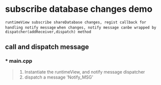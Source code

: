 # subscribe database changes demo

`runtimeView subscribe shareDatabase changes, regist callback for handling notify message`
`when changes, notify message canbe wrapped by dispatcher(addReceiver,dispatch) method`

## call and dispatch message
### * main.cpp
> 1. Instantiate the runtimeView, and notify message dispatcher
> 2. dispatch a message \'Notify_MSG\'

